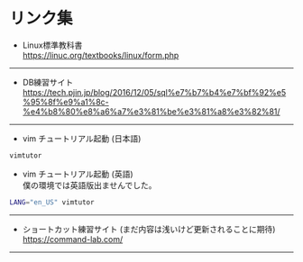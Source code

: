 # リンク集

- Linux標準教科書<br>
https://linuc.org/textbooks/linux/form.php
***
- DB練習サイト<br>
https://tech.pjin.jp/blog/2016/12/05/sql%e7%b7%b4%e7%bf%92%e5%95%8f%e9%a1%8c-%e4%b8%80%e8%a6%a7%e3%81%be%e3%81%a8%e3%82%81/
***
- vim チュートリアル起動 (日本語)
```bash
vimtutor
```
- vim チュートリアル起動 (英語)<br>
僕の環境では英語版出ませんでした。
```bash
LANG="en_US" vimtutor
```
***
- ショートカット練習サイト (まだ内容は浅いけど更新されることに期待)<br>
https://command-lab.com/
***
